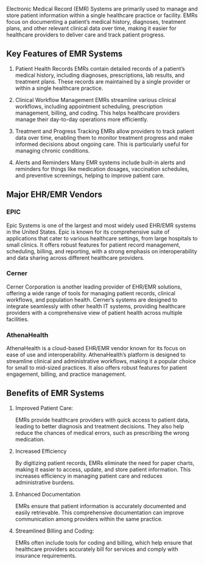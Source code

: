Electronic Medical Record (EMR) Systems are primarily used to manage and store patient information within a single healthcare practice or facility. EMRs focus on documenting a patient’s medical history, diagnoses, treatment plans, and other relevant clinical data over time, making it easier for healthcare providers to deliver care and track patient progress.

## Key Features of EMR Systems

1. Patient Health Records
    EMRs contain detailed records of a patient’s medical history, including diagnoses, prescriptions, lab results, and treatment plans. These records are maintained by a single provider or within a single healthcare practice.

2. Clinical Workflow Management
    EMRs streamline various clinical workflows, including appointment scheduling, prescription management, billing, and coding. This helps healthcare providers manage their day-to-day operations more efficiently.

3. Treatment and Progress Tracking
    EMRs allow providers to track patient data over time, enabling them to monitor treatment progress and make informed decisions about ongoing care. This is particularly useful for managing chronic conditions.

4. Alerts and Reminders
    Many EMR systems include built-in alerts and reminders for things like medication dosages, vaccination schedules, and preventive screenings, helping to improve patient care.

## Major EHR/EMR Vendors
### EPIC

Epic Systems is one of the largest and most widely used EHR/EMR systems in the United States. Epic is known for its comprehensive suite of applications that cater to various healthcare settings, from large hospitals to small clinics. It offers robust features for patient record management, scheduling, billing, and reporting, with a strong emphasis on interoperability and data sharing across different healthcare providers.

### Cerner

Cerner Corporation is another leading provider of EHR/EMR solutions, offering a wide range of tools for managing patient records, clinical workflows, and population health. Cerner’s systems are designed to integrate seamlessly with other health IT systems, providing healthcare providers with a comprehensive view of patient health across multiple facilities.

### AthenaHealth

AthenaHealth is a cloud-based EHR/EMR vendor known for its focus on ease of use and interoperability. AthenaHealth’s platform is designed to streamline clinical and administrative workflows, making it a popular choice for small to mid-sized practices. It also offers robust features for patient engagement, billing, and practice management.

## Benefits of EMR Systems
1. Improved Patient Care:

    EMRs provide healthcare providers with quick access to patient data, leading to better diagnosis and treatment decisions. They also help reduce the chances of medical errors, such as prescribing the wrong medication.

2. Increased Efficiency

    By digitizing patient records, EMRs eliminate the need for paper charts, making it easier to access, update, and store patient information. This increases efficiency in managing patient care and reduces administrative burdens.

3. Enhanced Documentation

    EMRs ensure that patient information is accurately documented and easily retrievable. This comprehensive documentation can improve communication among providers within the same practice.

4. Streamlined Billing and Coding:

    EMRs often include tools for coding and billing, which help ensure that healthcare providers accurately bill for services and comply with insurance requirements.